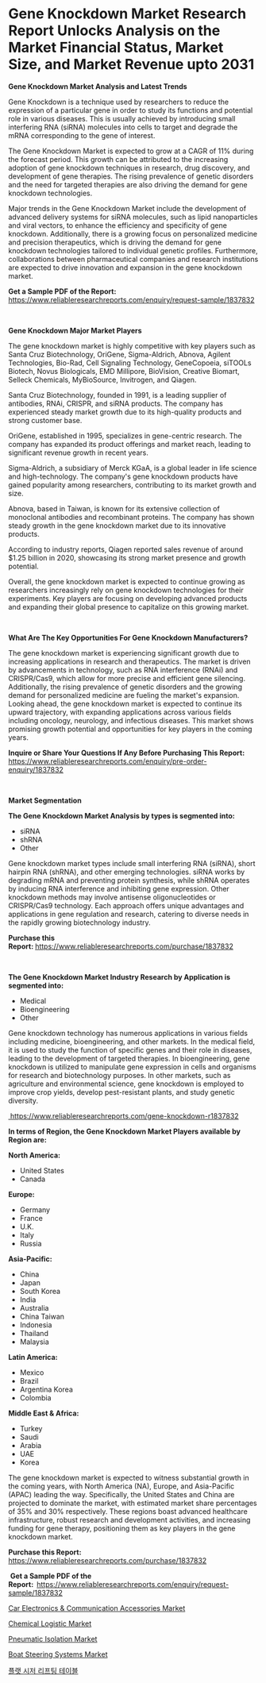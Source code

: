 <p><h1>Gene Knockdown Market Research Report Unlocks Analysis on the Market Financial Status, Market Size, and Market Revenue upto 2031</h1></p><p><strong>Gene Knockdown Market Analysis and Latest Trends</strong></p>
<p><p>Gene Knockdown is a technique used by researchers to reduce the expression of a particular gene in order to study its functions and potential role in various diseases. This is usually achieved by introducing small interfering RNA (siRNA) molecules into cells to target and degrade the mRNA corresponding to the gene of interest.</p><p>The Gene Knockdown Market is expected to grow at a CAGR of 11% during the forecast period. This growth can be attributed to the increasing adoption of gene knockdown techniques in research, drug discovery, and development of gene therapies. The rising prevalence of genetic disorders and the need for targeted therapies are also driving the demand for gene knockdown technologies.</p><p>Major trends in the Gene Knockdown Market include the development of advanced delivery systems for siRNA molecules, such as lipid nanoparticles and viral vectors, to enhance the efficiency and specificity of gene knockdown. Additionally, there is a growing focus on personalized medicine and precision therapeutics, which is driving the demand for gene knockdown technologies tailored to individual genetic profiles. Furthermore, collaborations between pharmaceutical companies and research institutions are expected to drive innovation and expansion in the gene knockdown market.</p></p>
<p><strong>Get a Sample PDF of the Report:&nbsp;</strong> <a href="https://www.reliableresearchreports.com/enquiry/request-sample/1837832">https://www.reliableresearchreports.com/enquiry/request-sample/1837832</a></p>
<p>&nbsp;</p>
<p><strong>Gene Knockdown Major Market Players</strong></p>
<p><p>The gene knockdown market is highly competitive with key players such as Santa Cruz Biotechnology, OriGene, Sigma-Aldrich, Abnova, Agilent Technologies, Bio-Rad, Cell Signaling Technology, GeneCopoeia, siTOOLs Biotech, Novus Biologicals, EMD Millipore, BioVision, Creative Biomart, Selleck Chemicals, MyBioSource, Invitrogen, and Qiagen.</p><p>Santa Cruz Biotechnology, founded in 1991, is a leading supplier of antibodies, RNAi, CRISPR, and siRNA products. The company has experienced steady market growth due to its high-quality products and strong customer base.</p><p>OriGene, established in 1995, specializes in gene-centric research. The company has expanded its product offerings and market reach, leading to significant revenue growth in recent years.</p><p>Sigma-Aldrich, a subsidiary of Merck KGaA, is a global leader in life science and high-technology. The company's gene knockdown products have gained popularity among researchers, contributing to its market growth and size.</p><p>Abnova, based in Taiwan, is known for its extensive collection of monoclonal antibodies and recombinant proteins. The company has shown steady growth in the gene knockdown market due to its innovative products.</p><p>According to industry reports, Qiagen reported sales revenue of around $1.25 billion in 2020, showcasing its strong market presence and growth potential.</p><p>Overall, the gene knockdown market is expected to continue growing as researchers increasingly rely on gene knockdown technologies for their experiments. Key players are focusing on developing advanced products and expanding their global presence to capitalize on this growing market.</p></p>
<p>&nbsp;</p>
<p><strong>What Are The Key Opportunities For Gene Knockdown Manufacturers?</strong></p>
<p><p>The gene knockdown market is experiencing significant growth due to increasing applications in research and therapeutics. The market is driven by advancements in technology, such as RNA interference (RNAi) and CRISPR/Cas9, which allow for more precise and efficient gene silencing. Additionally, the rising prevalence of genetic disorders and the growing demand for personalized medicine are fueling the market's expansion. Looking ahead, the gene knockdown market is expected to continue its upward trajectory, with expanding applications across various fields including oncology, neurology, and infectious diseases. This market shows promising growth potential and opportunities for key players in the coming years.</p></p>
<p><strong>Inquire or Share Your Questions If Any Before Purchasing This Report:</strong> <a href="https://www.reliableresearchreports.com/enquiry/pre-order-enquiry/1837832">https://www.reliableresearchreports.com/enquiry/pre-order-enquiry/1837832</a></p>
<p>&nbsp;</p>
<p><strong>Market Segmentation</strong></p>
<p><strong>The Gene Knockdown Market Analysis by types is segmented into:</strong></p>
<p><ul><li>siRNA</li><li>shRNA</li><li>Other</li></ul></p>
<p><p>Gene knockdown market types include small interfering RNA (siRNA), short hairpin RNA (shRNA), and other emerging technologies. siRNA works by degrading mRNA and preventing protein synthesis, while shRNA operates by inducing RNA interference and inhibiting gene expression. Other knockdown methods may involve antisense oligonucleotides or CRISPR/Cas9 technology. Each approach offers unique advantages and applications in gene regulation and research, catering to diverse needs in the rapidly growing biotechnology industry.</p></p>
<p><strong>Purchase this Report:&nbsp;</strong><a href="https://www.reliableresearchreports.com/purchase/1837832">https://www.reliableresearchreports.com/purchase/1837832</a></p>
<p>&nbsp;</p>
<p><strong>The Gene Knockdown Market Industry Research by Application is segmented into:</strong></p>
<p><ul><li>Medical</li><li>Bioengineering</li><li>Other</li></ul></p>
<p><p>Gene knockdown technology has numerous applications in various fields including medicine, bioengineering, and other markets. In the medical field, it is used to study the function of specific genes and their role in diseases, leading to the development of targeted therapies. In bioengineering, gene knockdown is utilized to manipulate gene expression in cells and organisms for research and biotechnology purposes. In other markets, such as agriculture and environmental science, gene knockdown is employed to improve crop yields, develop pest-resistant plants, and study genetic diversity.</p></p>
<p><a href="https://www.reliableresearchreports.com/gene-knockdown-r1837832">&nbsp;https://www.reliableresearchreports.com/gene-knockdown-r1837832</a></p>
<p><strong>In terms of Region, the Gene Knockdown Market Players available by Region are:</strong></p>
<p>
    <p> <strong> North America: </strong>
        <ul>
            <li>United States</li>
            <li>Canada</li>
        </ul>
        </p> 
    <p> <strong> Europe: </strong>
        <ul>
            <li>Germany</li>
            <li>France</li>
            <li>U.K.</li>
            <li>Italy</li>
            <li>Russia</li>
        </ul>
        </p> 
    <p> <strong> Asia-Pacific: </strong>
        <ul>
            <li>China</li>
            <li>Japan</li>
            <li>South Korea</li>
            <li>India</li>
            <li>Australia</li>
            <li>China Taiwan</li>
            <li>Indonesia</li>
            <li>Thailand</li>
            <li>Malaysia</li>
        </ul>
        </p> 
    <p> <strong> Latin America: </strong>
        <ul>
            <li>Mexico</li>
            <li>Brazil</li>
            <li>Argentina Korea</li>
            <li>Colombia</li>
        </ul>
        </p> 
    <p> <strong> Middle East & Africa: </strong>
        <ul>
            <li>Turkey</li>
            <li>Saudi</li>
            <li>Arabia</li>
            <li>UAE</li>
            <li>Korea</li>
        </ul>
    </p>
    </p>
<p><p>The gene knockdown market is expected to witness substantial growth in the coming years, with North America (NA), Europe, and Asia-Pacific (APAC) leading the way. Specifically, the United States and China are projected to dominate the market, with estimated market share percentages of 35% and 30% respectively. These regions boast advanced healthcare infrastructure, robust research and development activities, and increasing funding for gene therapy, positioning them as key players in the gene knockdown market.</p></p>
<p><strong>Purchase this Report: </strong><a href="https://www.reliableresearchreports.com/purchase/1837832">https://www.reliableresearchreports.com/purchase/1837832</a></p>
<p>&nbsp;<strong>Get a Sample PDF of the Report:&nbsp;&nbsp;</strong><a href="https://www.reliableresearchreports.com/enquiry/request-sample/1837832">https://www.reliableresearchreports.com/enquiry/request-sample/1837832</a></p>
<p><strong></strong></p>
<p><p><a href="https://github.com/DarrenSipes1990/Market-Research-Report-List-2/blob/main/car-electronics-communication-accessories-market.md">Car Electronics & Communication Accessories Market</a></p><p><a href="https://github.com/kmatchooka/Market-Research-Report-List-2/blob/main/chemical-logistic-market.md">Chemical Logistic Market</a></p><p><a href="https://medium.com/@valeriecruz61/pneumatic-isolation-market-a-global-and-regional-analysis-2024-2031-f5f82689ba05">Pneumatic Isolation Market</a></p><p><a href="https://medium.com/@natoshajacobsk69/boat-steering-systems-market-research-report-includes-analysis-on-market-size-share-and-growth-821a75571c7d">Boat Steering Systems Market</a></p><p><a href="https://github.com/msujons1512/Market-Research-Report-List-2/blob/main/173349486157.md">플랫 시저 리프팅 테이블</a></p></p>